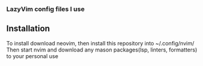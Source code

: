 ### LazyVim config files I use

## Installation

To install download neovim, then install this repository into ~/.config/nvim/
Then start nvim and download any mason packages(lsp, linters, formatters) to your personal use
